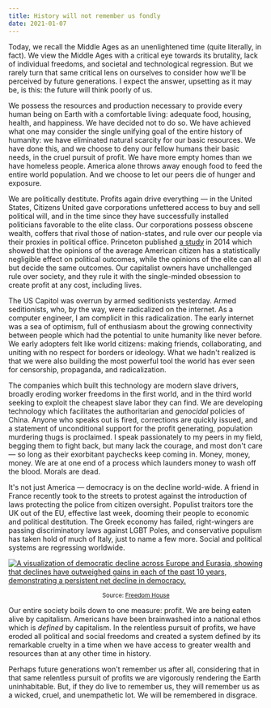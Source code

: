 ```yaml
---
title: History will not remember us fondly
date: 2021-01-07
---
```


Today, we recall the Middle Ages as an unenlightened time (quite literally, in
fact). We view the Middle Ages with a critical eye towards its brutality, lack
of individual freedoms, and societal and technological regression. But we rarely
turn that same critical lens on ourselves to consider how we'll be perceived by
future generations. I expect the answer, upsetting as it may be, is this: the
future will think poorly of us.

We possess the resources and production necessary to provide every human being
on Earth with a comfortable living: adequate food, housing, health, and
happiness. We have decided not to do so. We have achieved what one may consider
the single unifying goal of the entire history of humanity: we have eliminated
natural scarcity for our basic resources. We have done this, and we choose to
deny our fellow humans their basic needs, in the cruel pursuit of profit. We
have more empty homes than we have homeless people. America alone throws away
enough food to feed the entire world population. And we choose to let our peers
die of hunger and exposure.

We are politically destitute. Profits again drive everything &mdash; in the
United States, Citizens United gave corporations unfettered access to buy and
sell political will, and in the time since they have successfully installed
politicians favorable to the elite class. Our corporations possess obscene
wealth, coffers that rival those of nation-states, and rule over our people via
their proxies in political office. Princeton published [a study][0] in 2014
which showed that the opinions of the average American citizen has a
statistically negligible effect on political outcomes, while the opinions of the
elite can all but decide the same outcomes. Our capitalist owners have
unchallenged rule over society, and they rule it with the single-minded
obsession to create profit at any cost, including lives.

[0]: https://www.cambridge.org/core/journals/perspectives-on-politics/article/testing-theories-of-american-politics-elites-interest-groups-and-average-citizens/62327F513959D0A304D4893B382B992B

The US Capitol was overrun by armed seditionists yesterday. Armed seditionists,
who, by the way, were radicalized on the internet. As a computer engineer, I am
complicit in this radicalization. The early internet was a sea of optimism, full
of enthusiasm about the growing connectivity between people which had the
potential to unite humanity like never before. We early adopters felt like world
citizens: making friends, collaborating, and uniting with no respect for borders
or ideology.  What we hadn't realized is that we were also building the most
powerful tool the world has ever seen for censorship, propaganda, and
radicalization.

The companies which built this technology are modern slave drivers, broadly
eroding worker freedoms in the first world, and in the third world seeking to
exploit the cheapest slave labor they can find. We are developing technology
which facilitates the authoritarian and *genocidal* policies of China. Anyone
who speaks out is fired, corrections are quickly issued, and a statement of
unconditional support for the profit generating, population murdering thugs is
proclaimed. I speak passionately to my peers in my field, begging them to fight
back, but many lack the courage, and most don't care &mdash; so long as their
exorbitant paychecks keep coming in. Money, money, money. We are at one end of a
process which launders money to wash off the blood. Morals are dead.

It's not just America &mdash; democracy is on the decline world-wide. A friend
in France recently took to the streets to protest against the introduction of
laws protecting the police from citizen oversight. Populist traitors tore the
UK out of the EU, effective last week, dooming their people to economic and
political destitution. The Greek economy has failed, right-wingers are passing
discriminatory laws against LGBT Poles, and conservative populism has taken hold
of much of Italy, just to name a few more. Social and political systems are
regressing worldwide.

<a href="https://l.sr.ht/Gd_r.png">
  <img
    style="max-width: 100%"
    alt="A visualization of democratic decline across Europe and Eurasia, showing that declines have outweighed gains in each of the past 10 years, demonstrating a persistent net decline in democracy."
    src="https://l.sr.ht/Gd_r.png" />
</a>

<small style="display: block; text-align: center">Source: <a href="https://freedomhouse.org/report/nations-transit/2020/dropping-democratic-facade">Freedom House</a></small>

Our entire society boils down to one measure: profit. We are being eaten alive
by capitalism. Americans have been brainwashed into a national ethos which is
*defined* by capitalism. In the relentless pursuit of profits, we have eroded
all political and social freedoms and created a system defined by its remarkable
cruelty in a time when we have access to greater wealth and resources than at
any other time in history.

Perhaps future generations won't remember us after all, considering that in that
same relentless pursuit of profits we are vigorously rendering the Earth
uninhabitable. But, if they do live to remember us, they will remember us as a
wicked, cruel, and unempathetic lot. We will be remembered in disgrace.
